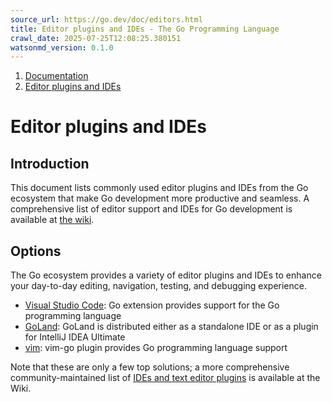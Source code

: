 ```yaml
---
source_url: https://go.dev/doc/editors.html
title: Editor plugins and IDEs - The Go Programming Language
crawl_date: 2025-07-25T12:08:25.380151
watsonmd_version: 0.1.0
---
```


1. [ Documentation ](/doc/)
  2. [ Editor plugins and IDEs ](/doc/editors)



# Editor plugins and IDEs

## Introduction

This document lists commonly used editor plugins and IDEs from the Go ecosystem that make Go development more productive and seamless. A comprehensive list of editor support and IDEs for Go development is available at [the wiki](/wiki/IDEsAndTextEditorPlugins). 

## Options

The Go ecosystem provides a variety of editor plugins and IDEs to enhance your day-to-day editing, navigation, testing, and debugging experience. 

  * [Visual Studio Code](https://marketplace.visualstudio.com/items?itemName=golang.go): Go extension provides support for the Go programming language
  * [GoLand](https://www.jetbrains.com/go): GoLand is distributed either as a standalone IDE or as a plugin for IntelliJ IDEA Ultimate
  * [vim](https://github.com/fatih/vim-go): vim-go plugin provides Go programming language support



Note that these are only a few top solutions; a more comprehensive community-maintained list of [IDEs and text editor plugins](/wiki/IDEsAndTextEditorPlugins) is available at the Wiki.